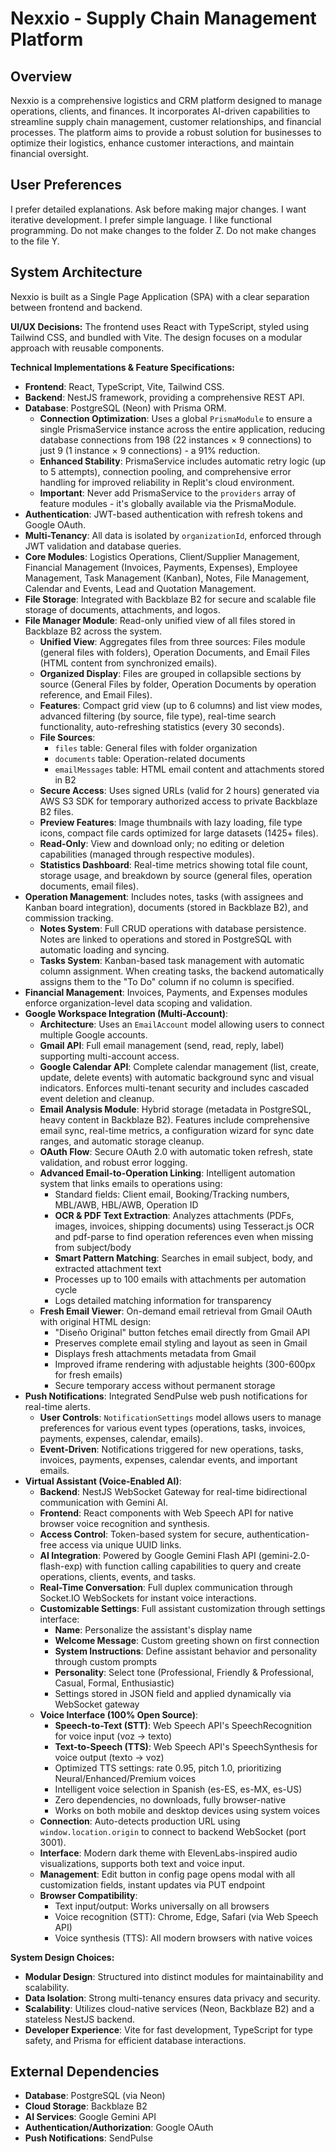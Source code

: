 # Nexxio - Supply Chain Management Platform

## Overview
Nexxio is a comprehensive logistics and CRM platform designed to manage operations, clients, and finances. It incorporates AI-driven capabilities to streamline supply chain management, customer relationships, and financial processes. The platform aims to provide a robust solution for businesses to optimize their logistics, enhance customer interactions, and maintain financial oversight.

## User Preferences
I prefer detailed explanations. Ask before making major changes. I want iterative development. I prefer simple language. I like functional programming. Do not make changes to the folder Z. Do not make changes to the file Y.

## System Architecture
Nexxio is built as a Single Page Application (SPA) with a clear separation between frontend and backend.

**UI/UX Decisions:**
The frontend uses React with TypeScript, styled using Tailwind CSS, and bundled with Vite. The design focuses on a modular approach with reusable components.

**Technical Implementations & Feature Specifications:**
-   **Frontend**: React, TypeScript, Vite, Tailwind CSS.
-   **Backend**: NestJS framework, providing a comprehensive REST API.
-   **Database**: PostgreSQL (Neon) with Prisma ORM.
    -   **Connection Optimization**: Uses a global `PrismaModule` to ensure a single PrismaService instance across the entire application, reducing database connections from 198 (22 instances × 9 connections) to just 9 (1 instance × 9 connections) - a 91% reduction.
    -   **Enhanced Stability**: PrismaService includes automatic retry logic (up to 5 attempts), connection pooling, and comprehensive error handling for improved reliability in Replit's cloud environment.
    -   **Important**: Never add PrismaService to the `providers` array of feature modules - it's globally available via the PrismaModule.
-   **Authentication**: JWT-based authentication with refresh tokens and Google OAuth.
-   **Multi-Tenancy**: All data is isolated by `organizationId`, enforced through JWT validation and database queries.
-   **Core Modules**: Logistics Operations, Client/Supplier Management, Financial Management (Invoices, Payments, Expenses), Employee Management, Task Management (Kanban), Notes, File Management, Calendar and Events, Lead and Quotation Management.
-   **File Storage**: Integrated with Backblaze B2 for secure and scalable file storage of documents, attachments, and logos.
-   **File Manager Module**: Read-only unified view of all files stored in Backblaze B2 across the system.
    -   **Unified View**: Aggregates files from three sources: Files module (general files with folders), Operation Documents, and Email Files (HTML content from synchronized emails).
    -   **Organized Display**: Files are grouped in collapsible sections by source (General Files by folder, Operation Documents by operation reference, and Email Files).
    -   **Features**: Compact grid view (up to 6 columns) and list view modes, advanced filtering (by source, file type), real-time search functionality, auto-refreshing statistics (every 30 seconds).
    -   **File Sources**: 
        - `files` table: General files with folder organization
        - `documents` table: Operation-related documents
        - `emailMessages` table: HTML email content and attachments stored in B2
    -   **Secure Access**: Uses signed URLs (valid for 2 hours) generated via AWS S3 SDK for temporary authorized access to private Backblaze B2 files.
    -   **Preview Features**: Image thumbnails with lazy loading, file type icons, compact file cards optimized for large datasets (1425+ files).
    -   **Read-Only**: View and download only; no editing or deletion capabilities (managed through respective modules).
    -   **Statistics Dashboard**: Real-time metrics showing total file count, storage usage, and breakdown by source (general files, operation documents, email files).
-   **Operation Management**: Includes notes, tasks (with assignees and Kanban board integration), documents (stored in Backblaze B2), and commission tracking.
    -   **Notes System**: Full CRUD operations with database persistence. Notes are linked to operations and stored in PostgreSQL with automatic loading and syncing.
    -   **Tasks System**: Kanban-based task management with automatic column assignment. When creating tasks, the backend automatically assigns them to the "To Do" column if no column is specified.
-   **Financial Management**: Invoices, Payments, and Expenses modules enforce organization-level data scoping and validation.
-   **Google Workspace Integration (Multi-Account)**:
    -   **Architecture**: Uses an `EmailAccount` model allowing users to connect multiple Google accounts.
    -   **Gmail API**: Full email management (send, read, reply, label) supporting multi-account access.
    -   **Google Calendar API**: Complete calendar management (list, create, update, delete events) with automatic background sync and visual indicators. Enforces multi-tenant security and includes cascaded event deletion and cleanup.
    -   **Email Analysis Module**: Hybrid storage (metadata in PostgreSQL, heavy content in Backblaze B2). Features include comprehensive email sync, real-time metrics, a configuration wizard for sync date ranges, and automatic storage cleanup.
    -   **OAuth Flow**: Secure OAuth 2.0 with automatic token refresh, state validation, and robust error logging.
    -   **Advanced Email-to-Operation Linking**: Intelligent automation system that links emails to operations using:
        - Standard fields: Client email, Booking/Tracking numbers, MBL/AWB, HBL/AWB, Operation ID
        - **OCR & PDF Text Extraction**: Analyzes attachments (PDFs, images, invoices, shipping documents) using Tesseract.js OCR and pdf-parse to find operation references even when missing from subject/body
        - **Smart Pattern Matching**: Searches in email subject, body, and extracted attachment text
        - Processes up to 100 emails with attachments per automation cycle
        - Logs detailed matching information for transparency
    -   **Fresh Email Viewer**: On-demand email retrieval from Gmail OAuth with original HTML design:
        - "Diseño Original" button fetches email directly from Gmail API
        - Preserves complete email styling and layout as seen in Gmail
        - Displays fresh attachments metadata from Gmail
        - Improved iframe rendering with adjustable heights (300-600px for fresh emails)
        - Secure temporary access without permanent storage
-   **Push Notifications**: Integrated SendPulse web push notifications for real-time alerts.
    -   **User Controls**: `NotificationSettings` model allows users to manage preferences for various event types (operations, tasks, invoices, payments, expenses, calendar, emails).
    -   **Event-Driven**: Notifications triggered for new operations, tasks, invoices, payments, expenses, calendar events, and important emails.
-   **Virtual Assistant (Voice-Enabled AI)**:
    -   **Backend**: NestJS WebSocket Gateway for real-time bidirectional communication with Gemini AI.
    -   **Frontend**: React components with Web Speech API for native browser voice recognition and synthesis.
    -   **Access Control**: Token-based system for secure, authentication-free access via unique UUID links.
    -   **AI Integration**: Powered by Google Gemini Flash API (gemini-2.0-flash-exp) with function calling capabilities to query and create operations, clients, events, and tasks.
    -   **Real-Time Conversation**: Full duplex communication through Socket.IO WebSockets for instant voice interactions.
    -   **Customizable Settings**: Full assistant customization through settings interface:
        - **Name**: Personalize the assistant's display name
        - **Welcome Message**: Custom greeting shown on first connection
        - **System Instructions**: Define assistant behavior and personality through custom prompts
        - **Personality**: Select tone (Professional, Friendly & Professional, Casual, Formal, Enthusiastic)
        - Settings stored in JSON field and applied dynamically via WebSocket gateway
    -   **Voice Interface (100% Open Source)**: 
        - **Speech-to-Text (STT)**: Web Speech API's SpeechRecognition for voice input (voz → texto)
        - **Text-to-Speech (TTS)**: Web Speech API's SpeechSynthesis for voice output (texto → voz)
        - Optimized TTS settings: rate 0.95, pitch 1.0, prioritizing Neural/Enhanced/Premium voices
        - Intelligent voice selection in Spanish (es-ES, es-MX, es-US)
        - Zero dependencies, no downloads, fully browser-native
        - Works on both mobile and desktop devices using system voices
    -   **Connection**: Auto-detects production URL using `window.location.origin` to connect to backend WebSocket (port 3001).
    -   **Interface**: Modern dark theme with ElevenLabs-inspired audio visualizations, supports both text and voice input.
    -   **Management**: Edit button in config page opens modal with all customization fields, instant updates via PUT endpoint
    -   **Browser Compatibility**: 
        - Text input/output: Works universally on all browsers
        - Voice recognition (STT): Chrome, Edge, Safari (via Web Speech API)
        - Voice synthesis (TTS): All modern browsers with native voices

**System Design Choices:**
-   **Modular Design**: Structured into distinct modules for maintainability and scalability.
-   **Data Isolation**: Strong multi-tenancy ensures data privacy and security.
-   **Scalability**: Utilizes cloud-native services (Neon, Backblaze B2) and a stateless NestJS backend.
-   **Developer Experience**: Vite for fast development, TypeScript for type safety, and Prisma for efficient database interactions.

## External Dependencies
-   **Database**: PostgreSQL (via Neon)
-   **Cloud Storage**: Backblaze B2
-   **AI Services**: Google Gemini API
-   **Authentication/Authorization**: Google OAuth
-   **Push Notifications**: SendPulse